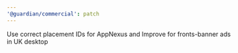 ```yaml
---
'@guardian/commercial': patch
---
```


Use correct placement IDs for AppNexus and Improve for fronts-banner ads in UK desktop
